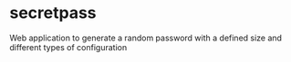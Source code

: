 # secretpass
Web application to generate a random password with a defined size and different types of configuration
